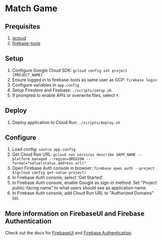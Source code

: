 # Match Game

## Prequisites
1. [gcloud](https://cloud.google.com/sdk)
1. [firebase-tools](https://github.com/firebase/firebase-tools)

## Setup
1. Configure Google Cloud SDK: `gcloud config set project [PROJECT_NAME]`
1. Ensure logged in to firebase-tools as same user as GCP: `firebase login`
1. Configure variables in `app.config`
1. Setup Firestore and Firebase: `./scripts/setup.sh`
1. If prompted to enable APIs or overwrite files, select `Y`.

## Deploy
1. Deploy application to Cloud Run: `./scripts/deploy.sh`

## Configure
1. Load config: `source app.config`
1. Get Cloud Run URL: `gcloud run services describe $APP_NAME --platform managed --region=$REGION --format="value(status.address.url)"`
1. Open Firebase Auth console in browser: `firebase open auth --project $(gcloud config get-value project)`
1. In Firebase Auth console, select 'Get Started'.
1. In Firebase Auth console, enable Google as sign-in method. Set "Project public-facing name" to what users should see as application name.
1. In Firebase Auth console, add Cloud Run URL to "Authorized Domains" list.

## More information on FirebaseUI and Firebase Authentication
Check out the docs for [FirebaseUI](https://firebase.google.com/docs/auth/web/firebaseui)
and [Firebase Authentication](https://firebase.google.com/docs/auth).

